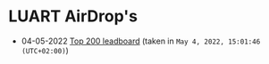 # LUART AirDrop's

* 04-05-2022 [Top 200 leadboard](airdrop/snapshots/leaderboard_04-05-2022_13_01_46_utc.json) (taken in ```May 4, 2022, 15:01:46 (UTC+02:00)```)

